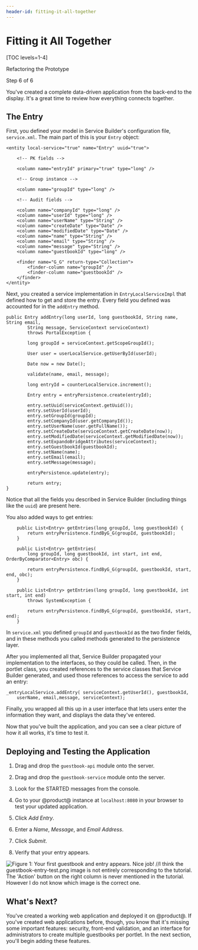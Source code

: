 ```yaml
---
header-id: fitting-it-all-together
---
```


# Fitting it All Together

[TOC levels=1-4]

<div class="learn-path-step row">
    <p id="stepTitle">Refactoring the Prototype</p><p>Step 6 of 6</p>
</div>

You've created a complete data-driven application from the back-end to the 
display. It's a great time to review how everything connects together. 

## The Entry

First, you defined your model in Service Builder's configuration file, 
`service.xml`. The main part of this is your `Entry` object: 

    <entity local-service="true" name="Entry" uuid="true">

        <!-- PK fields -->

        <column name="entryId" primary="true" type="long" />

        <!-- Group instance -->

        <column name="groupId" type="long" />

        <!-- Audit fields -->

        <column name="companyId" type="long" />
        <column name="userId" type="long" />
        <column name="userName" type="String" />
        <column name="createDate" type="Date" />
        <column name="modifiedDate" type="Date" />
        <column name="name" type="String" />
        <column name="email" type="String" />
        <column name="message" type="String" />
        <column name="guestbookId" type="long" />

        <finder name="G_G" return-type="Collection">
            <finder-column name="groupId" />
            <finder-column name="guestbookId" />
        </finder>
    </entity>
 
Next, you created a service implementation in `EntryLocalServiceImpl` that 
defined how to get and store the entry. Every field you defined was accounted 
for in the `addEntry` method. 

    public Entry addEntry(long userId, long guestbookId, String name, String email,
            String message, ServiceContext serviceContext)
            throws PortalException {

            long groupId = serviceContext.getScopeGroupId();

            User user = userLocalService.getUserById(userId);

            Date now = new Date();

            validate(name, email, message);

            long entryId = counterLocalService.increment();

            Entry entry = entryPersistence.create(entryId);

            entry.setUuid(serviceContext.getUuid());
            entry.setUserId(userId);
            entry.setGroupId(groupId);
            entry.setCompanyId(user.getCompanyId());
            entry.setUserName(user.getFullName());
            entry.setCreateDate(serviceContext.getCreateDate(now));
            entry.setModifiedDate(serviceContext.getModifiedDate(now));
            entry.setExpandoBridgeAttributes(serviceContext);
            entry.setGuestbookId(guestbookId);
            entry.setName(name);
            entry.setEmail(email);
            entry.setMessage(message);
        
            entryPersistence.update(entry);

            return entry;
    }

Notice that all the fields you described in Service Builder (including things 
like the `uuid`) are present here. 
 
You also added ways to get entries:

        public List<Entry> getEntries(long groupId, long guestbookId) {
            return entryPersistence.findByG_G(groupId, guestbookId);
        }

        public List<Entry> getEntries(
            long groupId, long guestbookId, int start, int end, OrderByComparator<Entry> obc) {

            return entryPersistence.findByG_G(groupId, guestbookId, start, end, obc);
        }

        public List<Entry> getEntries(long groupId, long guestbookId, int start, int end)
            throws SystemException {

            return entryPersistence.findByG_G(groupId, guestbookId, start, end);
        }

In `service.xml` you defined `groupId` and `guestbookId` as the two finder 
fields, and in these methods you called methods generated to the persistence 
layer. 

After you implemented all that, Service Builder propagated your implementation
to the interfaces, so they could be called. Then, in the portlet class, you
created references to the service classes that Service Builder generated, and
used those references to access the service to add an entry: 
    
    _entryLocalService.addEntry( serviceContext.getUserId(), guestbookId, 
        userName, email,message, serviceContext);
 
Finally, you wrapped all this up in a user interface that lets users enter the 
information they want, and displays the data they've entered. 

Now that you've built the application, and you can see a clear picture of how it 
all works, it's time to test it. 

## Deploying and Testing the Application

1.  Drag and drop the `guestbook-api` module onto the server.

2.  Drag and drop the `guestbook-service` module onto the server.

3.  Look for the STARTED messages from the console. 

4.  Go to your @product@ instance at `localhost:8080` in your browser to test 
    your updated application. 

8.  Click *Add Entry*.

9.  Enter a *Name*, *Message*, and *Email Address*.

10. Click *Submit*.

11. Verify that your entry appears.

![Figure 1: Your first guestbook and entry appears. Nice job!](../../../images/guestbook-entry-test.png) //I think the guestbook-entry-test.png image is not entirely corresponding to the tutorial. The 'Action' button on the right column is never mentioned in the tutorial. However I do not know which image is the correct one.


## What's Next?

You've created a working web application and deployed it on @product@. If you've 
created web applications before, though, you know that it's missing some 
important features: security, front-end validation, and an interface for 
administrators to create multiple guestbooks per portlet. In the next section, 
you'll begin adding these features. 
